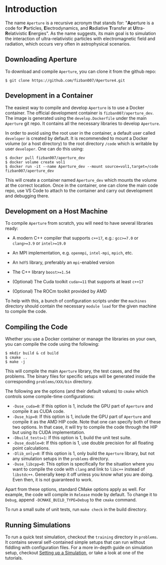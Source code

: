 # Introduction

The name `Aperture` is a recursive acronym that stands for: "**A**perture is a code
for **P**articles, **E**lectrodynamics, and **R**adiative **T**ransfer at **U**ltra-**R**elativistic
**E**nergies". As the name suggests, its main goal is to simulation the interaction
of ultra-relativistic particles with electromagnetic field and radiation, which
occurs very often in astrophysical scenarios.

Downloading Aperture
--------------------

To download and compile `Aperture`, you can clone it from the github repo:

```
$ git clone https://github.com/fizban007/Aperture4.git
```

Development in a Container
--------------------------

The easiest way to compile and develop `Aperture` is to use a Docker container.
The official development container is `fizban007/aperture_dev`. The image is
generated using the `develop.Dockerfile` under the main `Aperture` git repo. It
contains all the necessary libraries to develop `Aperture`.

In order to avoid using the root user in the container, a default user called
`developer` is created by default. It is recommended to mount a Docker volume
(or a host directory) to the root directory `/code` which is writable by user `developer`. One can do this using:

```
$ docker pull fizban007/aperture_dev
$ docker volume create vol1
$ docker run -it --name Aperture_dev --mount source=vol1,target=/code fizban007/aperture_dev
```

This will create a container named `Aperture_dev` which mounts the volume at the
correct location. Once in the container, one can clone the main code repo, use
VS Code to attach to the container and carry out development and debugging
there.

Development on a Host Machine
-----------------------------

To compile `Aperture` from scratch, you will need to have several libraries ready:

* A modern C++ compiler that supports `c++17`, e.g.: `gcc>=7.0` or `clang>=3.9` or `intel>=19.0`

* An MPI implementation, e.g. `openmpi`, `intel-mpi`, `mpich`, etc.
* An `hdf5` library, preferably an `mpi`-enabled version
* The C++ library `boost>=1.54`
* (Optional) The Cuda toolkit `cuda>=11` that supports at least `c++17`
* (Optional) The ROCm toolkit provided by AMD

To help with this, a bunch of configuration scripts under the `machines`
directory should contain the necessary `module load` for the given machine to
compile the code.

Compiling the Code
------------------

Whether you use a Docker container or manage the libraries on your own, you can compile the code using the following:

```
$ mkdir build & cd build
$ cmake ..
$ make -j
```

This will compile the main `Aperture` library, the test cases, and the problems.
The binary files for specific setups will be generated inside the corresponding
`problems/XXX/bin` directory.

The following are the options (and their default values) to `cmake` which
controls some compile-time configurations:

* `-Duse_cuda=0`: If this option is 1, include the GPU part of `Aperture` and compile it as CUDA code.
* `-Duse_hip=0`: If this option is 1, include the GPU part of `Aperture` and
  compile it as the AMD HIP code. Note that one can specify both of these two
  options. In that case, it will try to compile the code through the HIP but
  using its CUDA implementation.
* `-Dbuild_tests=1`: If this option is 1, build the unit test suite.
* `-Duse_double=0`: If this option is 1, use double precision for all floating
  point calculations.
* `-Dlib_only=0`: If this option is 1, only build the `Aperture` library, but
  not any simulation setups in the `problems` directory.
* `-Duse_libcpp=0`: This option is specifically for the situation where you want
  to compile the code with `clang` and link to `libc++` instead of `libstdc++`.
  Generally keep it off unless you know what you are doing. Even then, it is not
  guaranteed to work.

Apart from these options, standard CMake options apply as well. For example, the
code will compile in `Release` mode by default. To change it to `Debug`, append
`-DCMAKE_BUILD_TYPE=Debug` to the `cmake` command.

To run a small suite of unit tests, run `make check` in the build directory.

Running Simulations
-------------------

To run a quick test simulation, checkout the `training` directory in `problems`.
It contains several self-contained simple setups that can run without fiddling
with configuration files. For a more in-depth guide on simulation setup,
checkout [Setting up a Simulation](1-setup), or take a look at one of the
tutorials.

